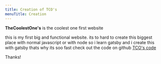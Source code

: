```yaml
---
title: Creation of TCO's 
menuTitle: Creation
---
```


**TheCoolestOne's** is the coolest one first website

this is my first big and functional website.
its to hard to create this biggest place with normal javascript or with node
so i learn gatsby and i create this with gatsby thats why its soo fast
check out the code on github [TCO's code](https://github.io/HooriaHic/thecoolestone)


   Thanks!

